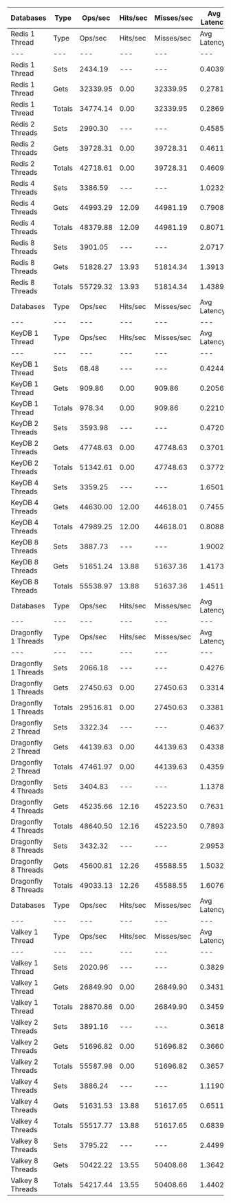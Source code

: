| Databases | Type | Ops/sec | Hits/sec | Misses/sec | Avg Latency | p50 Latency | p99 Latency | p99.9 Latency | KB/sec |
| --- | --- | --- | --- | --- | --- | --- | --- | --- | --- |
| Redis 1 Thread | Type | Ops/sec | Hits/sec | Misses/sec | Avg Latency | p50 Latency | p99 Latency | p99.9 Latency | KB/sec |
| --- | --- | --- | --- | --- | --- | --- | --- | --- | --- |
Redis 1 Thread | Sets | 2434.19 | --- | --- | 0.40394 | 0.30300 | 0.93500 | 4.86300 | 116.41 |
Redis 1 Thread | Gets | 32339.95 | 0.00 | 32339.95 | 0.27811 | 0.27900 | 0.46300 | 0.50300 | 1231.53 |
Redis 1 Thread | Totals | 34774.14 | 0.00 | 32339.95 | 0.28692 | 0.27900 | 0.50300 | 0.93500 | 1347.94 |
Redis 2 Threads | Sets | 2990.30 | --- | --- | 0.45857 | 0.42300 | 1.21500 | 1.29500 | 143.03 |
Redis 2 Threads | Gets | 39728.31 | 0.00 | 39728.31 | 0.46110 | 0.43900 | 1.06300 | 1.37500 | 1512.78 |
Redis 2 Threads | Totals | 42718.61 | 0.00 | 39728.31 | 0.46092 | 0.43900 | 1.07900 | 1.37500 | 1655.81 |
Redis 4 Threads | Sets | 3386.59 | --- | --- | 1.02324 | 0.81500 | 4.25500 | 4.35100 | 161.99 |
Redis 4 Threads | Gets | 44993.29 | 12.09 | 44981.19 | 0.79088 | 0.76700 | 1.73500 | 2.17500 | 1713.28 |
Redis 4 Threads | Totals | 48379.88 | 12.09 | 44981.19 | 0.80715 | 0.76700 | 1.91900 | 4.25500 | 1875.28 |
Redis 8 Threads | Sets | 3901.05 | --- | --- | 2.07174 | 1.43900 | 7.32700 | 8.44700 | 186.63 |
Redis 8 Threads | Gets | 51828.27 | 13.93 | 51814.34 | 1.39134 | 1.28700 | 3.53500 | 4.44700 | 1973.62 |
Redis 8 Threads | Totals | 55729.32 | 13.93 | 51814.34 | 1.43897 | 1.29500 | 4.67100 | 7.29500 | 2160.25 |
| Databases | Type | Ops/sec | Hits/sec | Misses/sec | Avg Latency | p50 Latency | p99 Latency | p99.9 Latency | KB/sec |
| --- | --- | --- | --- | --- | --- | --- | --- | --- | --- |
| KeyDB 1 Thread | Type | Ops/sec | Hits/sec | Misses/sec | Avg Latency | p50 Latency | p99 Latency | p99.9 Latency | KB/sec |
| --- | --- | --- | --- | --- | --- | --- | --- | --- | --- |
KeyDB 1 Thread | Sets | 68.48 | --- | --- | 0.42440 | 0.24700 | 1.24700 | 5.88700 | 3.28 |
KeyDB 1 Thread | Gets | 909.86 | 0.00 | 909.86 | 0.20569 | 0.19100 | 0.45500 | 0.59100 | 34.65 |
KeyDB 1 Thread | Totals | 978.34 | 0.00 | 909.86 | 0.22100 | 0.19900 | 0.79100 | 1.24700 | 37.92 |
KeyDB 2 Threads | Sets | 3593.98 | --- | --- | 0.47200 | 0.34300 | 1.63100 | 1.66300 | 171.90 |
KeyDB 2 Threads | Gets | 47748.63 | 0.00 | 47748.63 | 0.37016 | 0.33500 | 1.33500 | 1.77500 | 1818.18 |
KeyDB 2 Threads | Totals | 51342.61 | 0.00 | 47748.63 | 0.37729 | 0.33500 | 1.50300 | 1.77500 | 1990.08 |
KeyDB 4 Threads | Sets | 3359.25 | --- | --- | 1.65010 | 0.68700 | 15.42300 | 15.80700 | 160.69 |
KeyDB 4 Threads | Gets | 44630.00 | 12.00 | 44618.01 | 0.74554 | 0.67100 | 1.77500 | 7.71100 | 1699.45 |
KeyDB 4 Threads | Totals | 47989.25 | 12.00 | 44618.01 | 0.80886 | 0.67100 | 7.26300 | 15.42300 | 1860.13 |
KeyDB 8 Threads | Sets | 3887.73 | --- | --- | 1.90020 | 1.39900 | 6.14300 | 6.75100 | 185.99 |
KeyDB 8 Threads | Gets | 51651.24 | 13.88 | 51637.36 | 1.41732 | 1.29500 | 3.58300 | 4.73500 | 1966.88 |
KeyDB 8 Threads | Totals | 55538.97 | 13.88 | 51637.36 | 1.45112 | 1.30300 | 4.35100 | 6.11100 | 2152.87 |
| Databases | Type | Ops/sec | Hits/sec | Misses/sec | Avg Latency | p50 Latency | p99 Latency | p99.9 Latency | KB/sec |
| --- | --- | --- | --- | --- | --- | --- | --- | --- | --- |
| Dragonfly 1 Threads | Type | Ops/sec | Hits/sec | Misses/sec | Avg Latency | p50 Latency | p99 Latency | p99.9 Latency | KB/sec |
| --- | --- | --- | --- | --- | --- | --- | --- | --- | --- |
Dragonfly 1 Threads | Sets | 2066.18 | --- | --- | 0.42760 | 0.33500 | 0.65500 | 6.52700 | 98.81 |
Dragonfly 1 Threads | Gets | 27450.63 | 0.00 | 27450.63 | 0.33142 | 0.31900 | 0.66300 | 0.84700 | 1045.34 |
Dragonfly 1 Threads | Totals | 29516.81 | 0.00 | 27450.63 | 0.33816 | 0.32700 | 0.66300 | 0.87900 | 1144.15 |
Dragonfly 2 Thread | Sets | 3322.34 | --- | --- | 0.46377 | 0.45500 | 0.95100 | 1.22300 | 158.91 |
Dragonfly 2 Thread | Gets | 44139.63 | 0.00 | 44139.63 | 0.43389 | 0.40700 | 0.98300 | 1.18300 | 1680.75 |
Dragonfly 2 Thread | Totals | 47461.97 | 0.00 | 44139.63 | 0.43598 | 0.41500 | 0.98300 | 1.21500 | 1839.66 |
Dragonfly 4 Threads | Sets | 3404.83 | --- | --- | 1.13783 | 0.75100 | 6.49500 | 6.59100 | 162.87 |
Dragonfly 4 Threads | Gets | 45235.66 | 12.16 | 45223.50 | 0.76315 | 0.73500 | 1.67100 | 2.09500 | 1722.51 |
Dragonfly 4 Threads | Totals | 48640.50 | 12.16 | 45223.50 | 0.78938 | 0.73500 | 1.78300 | 6.49500 | 1885.38 |
Dragonfly 8 Threads | Sets | 3432.32 | --- | --- | 2.99530 | 1.53500 | 15.42300 | 15.87100 | 164.21 |
Dragonfly 8 Threads | Gets | 45600.81 | 12.26 | 45588.55 | 1.50323 | 1.43900 | 3.61500 | 8.63900 | 1736.48 |
Dragonfly 8 Threads | Totals | 49033.13 | 12.26 | 45588.55 | 1.60768 | 1.44700 | 6.68700 | 15.35900 | 1900.69 |
| Databases | Type | Ops/sec | Hits/sec | Misses/sec | Avg Latency | p50 Latency | p99 Latency | p99.9 Latency | KB/sec |
| --- | --- | --- | --- | --- | --- | --- | --- | --- | --- |
| Valkey 1 Thread | Type | Ops/sec | Hits/sec | Misses/sec | Avg Latency | p50 Latency | p99 Latency | p99.9 Latency | KB/sec |
| --- | --- | --- | --- | --- | --- | --- | --- | --- | --- |
Valkey 1 Thread | Sets | 2020.96 | --- | --- | 0.38297 | 0.36700 | 0.78300 | 1.15900 | 96.65 |
Valkey 1 Thread | Gets | 26849.90 | 0.00 | 26849.90 | 0.34314 | 0.34300 | 0.60700 | 0.67900 | 1022.46 |
Valkey 1 Thread | Totals | 28870.86 | 0.00 | 26849.90 | 0.34593 | 0.34300 | 0.64700 | 0.78300 | 1119.11 |
Valkey 2 Threads | Sets | 3891.16 | --- | --- | 0.36183 | 0.35100 | 0.67100 | 0.88700 | 186.12 |
Valkey 2 Threads | Gets | 51696.82 | 0.00 | 51696.82 | 0.36606 | 0.34300 | 0.98300 | 1.27900 | 1968.51 |
Valkey 2 Threads | Totals | 55587.98 | 0.00 | 51696.82 | 0.36577 | 0.34300 | 0.95100 | 1.27900 | 2154.63 |
Valkey 4 Threads | Sets | 3886.24 | --- | --- | 1.11903 | 0.62300 | 7.80700 | 8.12700 | 185.90 |
Valkey 4 Threads | Gets | 51631.53 | 13.88 | 51617.65 | 0.65114 | 0.62300 | 1.56700 | 2.17500 | 1966.06 |
Valkey 4 Threads | Totals | 55517.77 | 13.88 | 51617.65 | 0.68390 | 0.62300 | 1.68700 | 7.71100 | 2151.95 |
Valkey 8 Threads | Sets | 3795.22 | --- | --- | 2.44998 | 1.33500 | 17.79100 | 18.30300 | 181.57 |
Valkey 8 Threads | Gets | 50422.22 | 13.55 | 50408.66 | 1.36421 | 1.19100 | 3.88700 | 10.17500 | 1920.08 |
Valkey 8 Threads | Totals | 54217.44 | 13.55 | 50408.66 | 1.44021 | 1.19900 | 8.31900 | 17.79100 | 2101.65 |

